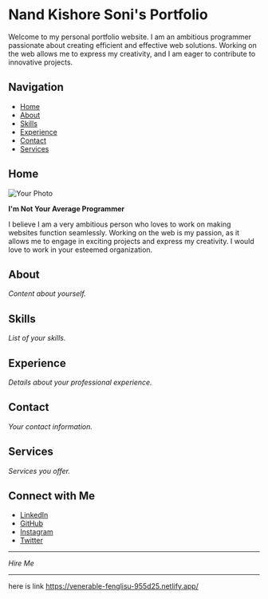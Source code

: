 # Nand Kishore Soni's Portfolio

Welcome to my personal portfolio website. I am an ambitious programmer passionate about creating efficient and effective web solutions. Working on the web allows me to express my creativity, and I am eager to contribute to innovative projects.

## Navigation

- [Home](#home)
- [About](#about)
- [Skills](#skills)
- [Experience](#experience)
- [Contact](#contact)
- [Services](#services)

## Home

![Your Photo](path/to/your/photo.jpg)

**I'm Not Your Average Programmer**

I believe I am a very ambitious person who loves to work on making websites function seamlessly. Working on the web is my passion, as it allows me to engage in exciting projects and express my creativity. I would love to work in your esteemed organization.

## About

*Content about yourself.*

## Skills

*List of your skills.*

## Experience

*Details about your professional experience.*

## Contact

*Your contact information.*

## Services

*Services you offer.*

## Connect with Me

- [LinkedIn](https://www.linkedin.com)
- [GitHub](https://github.com)
- [Instagram](https://www.instagram.com)
- [Twitter](https://x.com)

---

*Hire Me*


----
here is link 
https://venerable-fenglisu-955d25.netlify.app/

